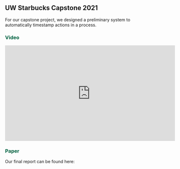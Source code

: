 ## UW Starbucks Capstone 2021

For our capstone project, we designed a preliminary system to automatically timestamp actions in a process.

### <span style="color:#006241">Video</span>

<iframe width="560" height="315" align=center src="https://www.youtube.com/embed/7MB_JGoFB2o" title="YouTube video player" frameborder="0" allow="accelerometer; autoplay; clipboard-write; encrypted-media; gyroscope; picture-in-picture" allowfullscreen></iframe>

### <span style="color:#006241">Paper</span>

Our final report can be found here:

